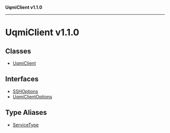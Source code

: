 **UqmiClient v1.1.0**

***

# UqmiClient v1.1.0

## Classes

- [UqmiClient](classes/UqmiClient.md)

## Interfaces

- [SSHOptions](interfaces/SSHOptions.md)
- [UqmiClientOptions](interfaces/UqmiClientOptions.md)

## Type Aliases

- [ServiceType](type-aliases/ServiceType.md)

